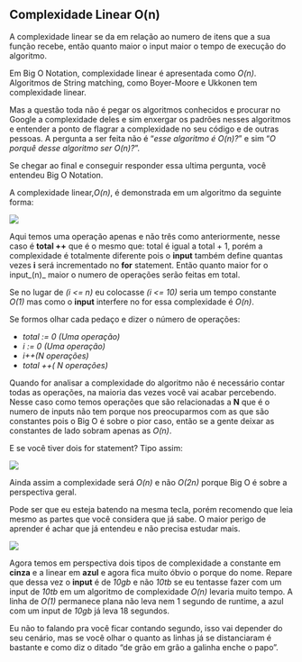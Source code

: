 ## Complexidade Linear O(n)

A complexidade linear se da em relação ao numero de itens que a sua função recebe, então quanto maior o input maior o tempo de execução do algoritmo.

Em Big O Notation, complexidade linear é apresentada como _O(n)_. Algoritmos de String matching, como Boyer-Moore e Ukkonen tem complexidade linear.

Mas a questão toda não é pegar os algoritmos conhecidos e procurar no Google a complexidade deles e sim enxergar os padrões nesses algoritmos e entender a ponto de flagrar a complexidade no seu código e de outras pessoas. A pergunta a ser feita não é “_esse algoritmo é O(n)?_” e sim “_O porquê desse algoritmo ser O(n)?_”.

Se chegar ao final e conseguir responder essa ultima pergunta, você entendeu Big O Notation.

A complexidade linear,_O(n)_, é demonstrada em um algoritmo da seguinte forma:

![](https://cdn-images-1.medium.com/max/800/1*IfM9TvSjMkQAdqKdfcEc8w.png)

Aqui temos uma operação apenas e não três como anteriormente, nesse caso é **total ++** que é o mesmo que: total é igual a total + 1, porém a complexidade é totalmente diferente pois o **input** também define quantas vezes **i** será incrementado no **for** statement. Então quanto maior for o input_(n)_ maior o numero de operações serão feitas em total.

Se no lugar de _(i <= n)_ eu colocasse _(i <= 10)_ seria um tempo constante _O(1)_ mas como o **input** interfere no for essa complexidade é _O(n)_.

Se formos olhar cada pedaço e dizer o número de operações:

-   _total := 0 (Uma operação)_
-   _i := 0 (Uma operação)_
-   _i++(N operações)_
-   _total ++( N operações)_

Quando for analisar a complexidade do algoritmo não é necessário contar todas as operações, na maioria das vezes você vai acabar percebendo. Nesse caso como temos operações que são relacionadas a **N** que é o numero de inputs não tem porque nos preocuparmos com as que são constantes pois o Big O é sobre o pior caso, então se a gente deixar as constantes de lado sobram apenas as _O(n)_.

E se você tiver dois for statement? Tipo assim:

![](https://cdn-images-1.medium.com/max/800/1*4p0EURVSBp8tcPHDsi8MQQ.png)

Ainda assim a complexidade será _O(n)_ e não _O(2n)_ porque Big O é sobre a perspectiva geral.

Pode ser que eu esteja batendo na mesma tecla, porém recomendo que leia mesmo as partes que você considera que já sabe. O maior perigo de aprender é achar que já entendeu e não precisa estudar mais.

![](https://cdn-images-1.medium.com/max/800/1*4bXJwVpMhbdiff-FshcGBQ.png)

Agora temos em perspectiva dois tipos de complexidade a constante em **cinza** e a linear em **azul** e agora fica muito óbvio o porque do nome. Repare que dessa vez o **input** é de _10gb_ e não _10tb_ se eu tentasse fazer com um input de _10tb_ em um algoritmo de complexidade _O(n)_ levaria muito tempo. A linha de _O(1)_ permanece plana não leva nem 1 segundo de runtime, a azul com um input de _10gb_ já leva 18 segundos.

Eu não to falando pra você ficar contando segundo, isso vai depender do seu cenário, mas se você olhar o quanto as linhas já se distanciaram é bastante e como diz o ditado “de grão em grão a galinha enche o papo”.